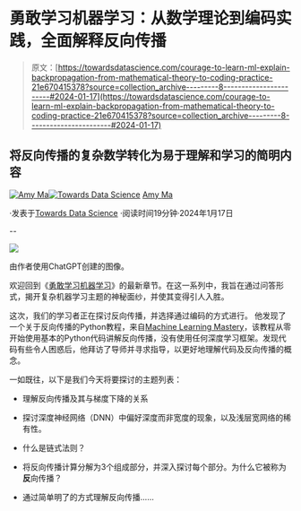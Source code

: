 # 勇敢学习机器学习：从数学理论到编码实践，全面解释反向传播

> 原文：[https://towardsdatascience.com/courage-to-learn-ml-explain-backpropagation-from-mathematical-theory-to-coding-practice-21e670415378?source=collection_archive---------8-----------------------#2024-01-17](https://towardsdatascience.com/courage-to-learn-ml-explain-backpropagation-from-mathematical-theory-to-coding-practice-21e670415378?source=collection_archive---------8-----------------------#2024-01-17)

## 将反向传播的复杂数学转化为易于理解和学习的简明内容

[](https://amyma101.medium.com/?source=post_page---byline--21e670415378--------------------------------)[![Amy Ma](../Images/2edf55456a1f92724535a1441fa2bef5.png)](https://amyma101.medium.com/?source=post_page---byline--21e670415378--------------------------------)[](https://towardsdatascience.com/?source=post_page---byline--21e670415378--------------------------------)[![Towards Data Science](../Images/a6ff2676ffcc0c7aad8aaf1d79379785.png)](https://towardsdatascience.com/?source=post_page---byline--21e670415378--------------------------------) [Amy Ma](https://amyma101.medium.com/?source=post_page---byline--21e670415378--------------------------------)

·发表于[Towards Data Science](https://towardsdatascience.com/?source=post_page---byline--21e670415378--------------------------------) ·阅读时间19分钟·2024年1月17日

--

![](../Images/75c3fa61720ab25a9751dc334d30b99c.png)

由作者使用ChatGPT创建的图像。

欢迎回到《[勇敢学习机器学习](https://towardsdatascience.com/tagged/courage-to-learn-ml)》的最新章节。在这一系列中，我旨在通过问答形式，揭开复杂机器学习主题的神秘面纱，并使其变得引人入胜。

这次，我们的学习者正在探讨反向传播，并选择通过编码的方式进行。 他发现了一个关于反向传播的Python教程，来自[Machine Learning Mastery](https://machinelearningmastery.com/implement-backpropagation-algorithm-scratch-python/)，该教程从零开始使用基本的Python代码讲解反向传播，没有使用任何深度学习框架。发现代码有些令人困惑后，他拜访了导师并寻求指导，以更好地理解代码及反向传播的概念。

一如既往，以下是我们今天将要探讨的主题列表：

+   理解反向传播及其与梯度下降的关系

+   探讨深度神经网络（DNN）中偏好深度而非宽度的现象，以及浅层宽网络的稀有性。

+   什么是链式法则？

+   将反向传播计算分解为3个组成部分，并深入探讨每个部分。为什么它被称为**反**向传播？

+   通过简单明了的方式理解反向传播……
